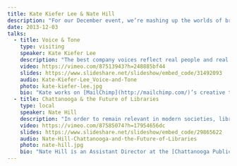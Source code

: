 ```yaml
---
title: Kate Kiefer Lee & Nate Hill
description: "For our December event, we’re mashing up the worlds of branding and libraries with two spectacular talks. **Kate Kiefer Lee** is the brains behind MailChimp’s brilliant Voice & Tone resource and will be talking about how to create better connections with our customers through prose. **Nate Hill** is a rockstar in the library world and will be talking about the future of libraries."
date: 2013-12-03
talks:
  - title: Voice & Tone
    type: visiting
    speaker: Kate Kiefer Lee
    description: "The best company voices reflect real people and real values. Kate will talk about finding your company’s voice and adapting your tone of voice based on the reader’s feelings. She’ll share the voice and tone guide her team created and explain how MailChimp’s content improved when they introduced accessible writing guidelines that work across departments. Kate will also share a few lessons she learned the hard way, and we’ll look at some examples of empathetic content (and not-so-empathetic content) from around the web."
    video: https://vimeo.com/87513943?h=248885bf44
    slides: https://www.slideshare.net/slideshow/embed_code/31492093
    audio: Kate-Kiefer-Lee_Voice-and-Tone
    photo: kate-kiefer-lee.jpg
    bio: "Kate works on [MailChimp](http://mailchimp.com/)’s creative team to publish and maintain the company’s content. A former magazine writer and editor, Kate makes storytelling a central part of MailChimp’s website.\r\n\r\nKate created [VoiceAndTone.com](http://voiceandtone.com/) to show MailChimp’s writers across departments how to maintain a consistent voice but adjust their tone based on the reader’s feelings. She wrote a voice and tone primer for [<cite>UX Magazine</cite>](http://uxmag.com/) and writes a column about web content for [Forbes.com](http://forbes.com/). She lives in Atlanta with her giant dog and average-sized husband."
  - title: Chattanooga & the Future of Libraries
    type: local
    speaker: Nate Hill
    description: "In order to remain relevant in modern societies, libraries need an overhaul. In this talk, Nate Hill will explore the current predicament facing libraries and talk about what they need to do to remain relevant in our fast-paced digital world. He’ll highlight how the Chattanooga Public Library is setting the precedent for libraries nationwide with its move to become an open clearinghouse for municipal data. He’ll also highlight the business and educational opportunities the library is creating for Chattanooga’s tech community."
    video: https://vimeo.com/87585074?h=17954656dc
    slides: https://www.slideshare.net/slideshow/embed_code/29865622
    audio: Nate-Hill-Chattanooga-and-the-Future-of-Libraries
    photo: nate-hill.jpg
    bio: "Nate Hill is an Assistant Director at the [Chattanooga Public Library](http://chattlibrary.org/), where he launched [The 4th Floor project](http://chattlibrary.org/4th-floor). The 4th Floor is a 14,000 square foot flexible community library space: some days it is a makerspace/hackerspace, others it serves as an event, production, and presentation space. In addition to his work in Chattanooga, Nate serves as a co-chair of the [Digital Public Library of America](http://dp.la/wiki/Main_Page)’s Marketing and Outreach Committee, and he’s been recognized by the Bill &amp; Melinda Gates Foundation as an American representative for the International Network of Emerging Library Innovators (INELI) program. Nate was also named a “Mover and Shaker” by <cite>Library Journal</cite> in 2012. If Nate isn’t thinking about libraries, he’s thinking about design, nature, hiking, camping, or more importantly his fantastic wife, son, daughter, dog, and cat."
---
```

